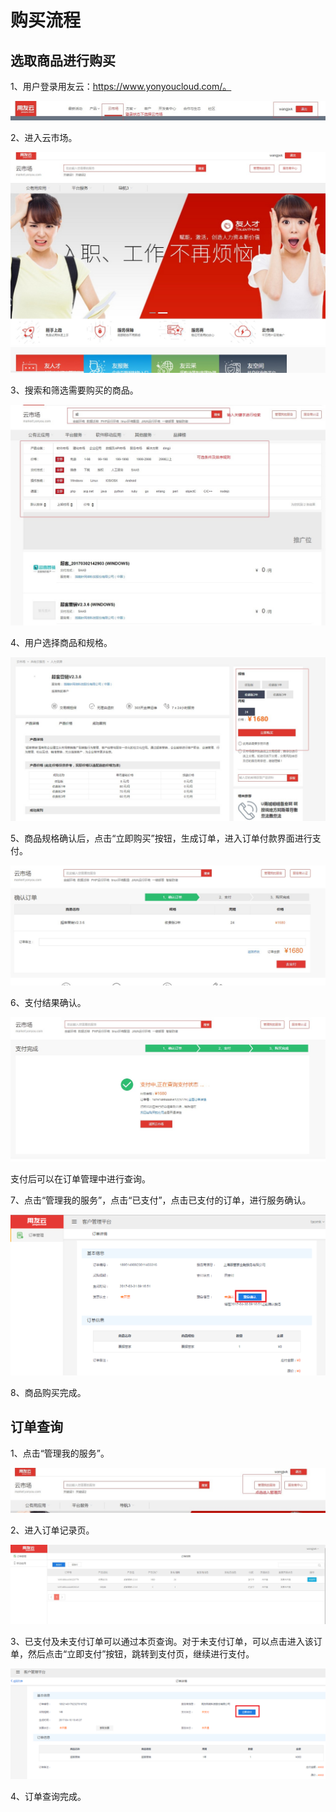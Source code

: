 # 购买流程
## 选取商品进行购买
1、用户登录用友云：https://www.yonyoucloud.com/。

![](/articles/yycloud/2-/images/fapiao01.jpg)

2、进入云市场。

![](/articles/yycloud/2-/images/goumai6.jpg)


3、搜索和筛选需要购买的商品。

![](/articles/yycloud/2-/images/goumai5.jpg)


4、用户选择商品和规格。

![](/articles/yycloud/2-/images/goumai1.jpg)

5、商品规格确认后，点击“立即购买”按钮，生成订单，进入订单付款界面进行支付。

![](/articles/yycloud/2-/images/goumai2.jpg)

6、支付结果确认。

![](/articles/yycloud/2-/images/goumai3.jpg)

支付后可以在订单管理中进行查询。

7、点击“管理我的服务”，点击“已支付”，点击已支付的订单，进行服务确认。
 
![](/articles/yycloud/2-/images/goumai7.png)
 
8、商品购买完成。

 

## 订单查询

1、点击“管理我的服务”。
 
![](/articles/yycloud/2-/images/fapiao02.jpg)


2、进入订单记录页。

![](/articles/yycloud/2-/images/goumai4.jpg)

3、已支付及未支付订单可以通过本页查询。对于未支付订单，可以点击进入该订单，然后点击“立即支付”按钮，跳转到支付页，继续进行支付。

![](/articles/yycloud/2-/images/goumai8.png)

 
4、订单查询完成。
